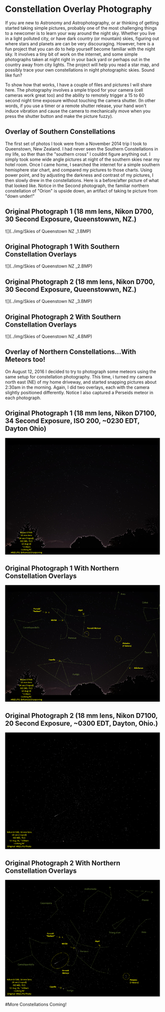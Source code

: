 # Constellation Overlay Photography

If you are new to Astronomy and Astrophotography, or ar thinking of getting started taking simple pictures, probably one of the most challenging things to a newcomer is to learn your way around the night sky. Whether you live in a light polluted city, or have dark country (or mountain) skies, figuring out where stars and planets are can be very discouraging. However, here is a fun project that you can do to help yourself become familiar with the night sky. It involves a tiny bit of work on the internet, and some simple photographs taken at night right in your back yard or perhaps out in the country away from city lights. The project will help you read a star map, and possibly trace your own constellations in night photographic skies. Sound like fun?

To show how that works, I have a couple of files and pictures I will share here. The photography involves a smple tripod for your camera (cell cameras work great too) and the ability to remotely trigger a 15 to 60 second night time exposure without touching the camera shutter. (In other words, if you use a timer or a remote shutter release, your hand won't induce vibration and cause the camera to mechanically move when you press the shutter button and make the picture fuzzy).  

## Overlay of Southern Constellations

The first set of photos I took were from a November 2014 trip I took to Queenstown, New Zealand. I had never seen the Southern Constellations in my life, so ther than the "southern cross" I couldnt figure anything out. I simply took some wide angle pictures at night of the southern skies near my hotel room. Once I came home, I searched the internet for a simple southern hemisphere star chart, and compared my pictures to those charts. Using power point, and by adjusting the darkness and contrast of my pictures, I then slowly drew in the constellations. Here is a before/after picture of what that looked like. Notice in the Second photograph, the familiar northern constellation of  "Orion" is upside down, an artifact of taking te picture from "down under!" 

## Original Photograph 1 (18 mm lens, Nikon D700, 30 Second Exposure, Queenstowwn, NZ.) 

![](../img/Skies of Queenstown NZ _1.BMP)


## Original Photograph 1 With Southern Constellation Overlays  

![](../img/Skies of Queenstown NZ _2.BMP)

## Original Photograph 2 (18 mm lens, Nikon D700, 30 Second Exposure, Queenstowwn, NZ.) 

![](../img/Skies of Queenstown NZ _3.BMP)


## Original Photograph 2 With Southern Constellation Overlays  

![](../img/Skies of Queenstown NZ _4.BMP)


## Overlay of Northern Constellations...With Meteors too!

On August 12, 2016 I decided to try to photograph some meteors using the same setup for constellation photography. This time, i turned my camera north east (NE) of my home driveway, and started snapping pictures about 2:30am in the morning. Again, I did two overlays, each with the camera slightly positioned differently. Notice I also captured a Perseids meteor in each photograph.

## Original Photograph 1 (18 mm lens, Nikon D7100, 34 Second Exposure, ISO 200, ~0230 EDT, Dayton Ohio) 

![](../img/Perseids1.PNG)


## Original Photograph 1 With Northern Constellation Overlays  

![](../img/Perseids2.PNG)

## Original Photograph 2 (18 mm lens, Nikon D7100, 20 Second Exposure, ~0300 EDT, Dayton, Ohio.) 

![](../img/Perseids3.PNG)


## Original Photograph 2 With Northern Constellation Overlays  

![](../img/Perseids4.PNG)

#More Constellations Coming!
